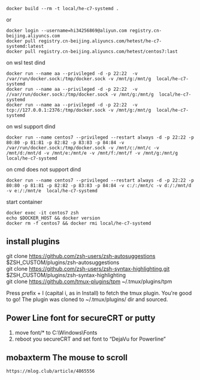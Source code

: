 ```
docker build --rm -t local/he-c7-systemd .
```

or
```
docker login --username=hi34256869@aliyun.com registry.cn-beijing.aliyuncs.com
docker pull registry.cn-beijing.aliyuncs.com/hetest/he-c7-systemd:latest
docker pull registry.cn-beijing.aliyuncs.com/hetest/centos7:last
```


on wsl test dind 
```
docker run --name aa --privileged -d -p 22:22  -v /var/run/docker.sock:/tmp/docker.sock -v /mnt/g:/mnt/g  local/he-c7-systemd
docker run --name aa --privileged -d -p 22:22  -v //var/run/docker.sock:/tmp/docker.sock -v /mnt/g:/mnt/g  local/he-c7-systemd
docker run --name aa --privileged -d -p 22:22  -v tcp://127.0.0.1:2376:/tmp/docker.sock -v /mnt/g:/mnt/g  local/he-c7-systemd
```

on wsl support dind 
```
docker run --name centos7 --privileged --restart always -d -p 22:22 -p 80:80 -p 81:81 -p 82:82 -p 83:83 -p 84:84 -v /var/run/docker.sock:/tmp/docker.sock -v /mnt/c:/mnt/c -v /mnt/d:/mnt/d -v /mnt/e:/mnt/e -v /mnt/f:/mnt/f -v /mnt/g:/mnt/g  local/he-c7-systemd
```

on cmd does not support dind
```
docker run --name centos7 --privileged --restart always -d -p 22:22 -p 80:80 -p 81:81 -p 82:82 -p 83:83 -p 84:84 -v c:/:/mnt/c -v d:/:/mnt/d -v e:/:/mnt/e  local/he-c7-systemd
```

start container
```
docker exec -it centos7 zsh
echo $DOCKER_HOST && docker version
docker rm -f centos7 && docker rmi local/he-c7-systemd
```


## install plugins
git clone https://github.com/zsh-users/zsh-autosuggestions $ZSH_CUSTOM/plugins/zsh-autosuggestions  
git clone https://github.com/zsh-users/zsh-syntax-highlighting.git $ZSH_CUSTOM/plugins/zsh-syntax-highlighting  
git clone https://github.com/tmux-plugins/tpm ~/.tmux/plugins/tpm

Press prefix + I (capital i, as in Install) to fetch the tmux plugin.
You're good to go! The plugin was cloned to ~/.tmux/plugins/ dir and sourced.


## Power Line font for secureCRT or putty
1. move font/* to C:\Windows\Fonts  
2. reboot you secureCRT and set font to “DejaVu for Powerline”

## mobaxterm The mouse to scroll
    https://mlog.club/article/4865556
